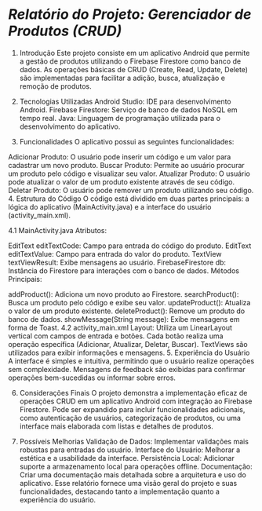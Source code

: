 # *Relatório do Projeto: Gerenciador de Produtos (CRUD)*
1. Introdução
Este projeto consiste em um aplicativo Android que permite a gestão de produtos utilizando o Firebase Firestore como banco de dados. As operações básicas de CRUD (Create, Read, Update, Delete) são implementadas para facilitar a adição, busca, atualização e remoção de produtos.

2. Tecnologias Utilizadas
Android Studio: IDE para desenvolvimento Android.
Firebase Firestore: Serviço de banco de dados NoSQL em tempo real.
Java: Linguagem de programação utilizada para o desenvolvimento do aplicativo.
3. Funcionalidades
O aplicativo possui as seguintes funcionalidades:

Adicionar Produto: O usuário pode inserir um código e um valor para cadastrar um novo produto.
Buscar Produto: Permite ao usuário procurar um produto pelo código e visualizar seu valor.
Atualizar Produto: O usuário pode atualizar o valor de um produto existente através de seu código.
Deletar Produto: O usuário pode remover um produto utilizando seu código.
4. Estrutura do Código
O código está dividido em duas partes principais: a lógica do aplicativo (MainActivity.java) e a interface do usuário (activity_main.xml).

4.1 MainActivity.java
Atributos:

EditText editTextCode: Campo para entrada do código do produto.
EditText editTextValue: Campo para entrada do valor do produto.
TextView textViewResult: Exibe mensagens ao usuário.
FirebaseFirestore db: Instância do Firestore para interações com o banco de dados.
Métodos Principais:

addProduct(): Adiciona um novo produto ao Firestore.
searchProduct(): Busca um produto pelo código e exibe seu valor.
updateProduct(): Atualiza o valor de um produto existente.
deleteProduct(): Remove um produto do banco de dados.
showMessage(String message): Exibe mensagens em forma de Toast.
4.2 activity_main.xml
Layout:
Utiliza um LinearLayout vertical com campos de entrada e botões.
Cada botão realiza uma operação específica (Adicionar, Atualizar, Deletar, Buscar).
TextViews são utilizados para exibir informações e mensagens.
5. Experiência do Usuário
A interface é simples e intuitiva, permitindo que o usuário realize operações sem complexidade. Mensagens de feedback são exibidas para confirmar operações bem-sucedidas ou informar sobre erros.

6. Considerações Finais
O projeto demonstra a implementação eficaz de operações CRUD em um aplicativo Android com integração ao Firebase Firestore. Pode ser expandido para incluir funcionalidades adicionais, como autenticação de usuários, categorização de produtos, ou uma interface mais elaborada com listas e detalhes de produtos.

7. Possíveis Melhorias
Validação de Dados: Implementar validações mais robustas para entradas do usuário.
Interface do Usuário: Melhorar a estética e a usabilidade da interface.
Persistência Local: Adicionar suporte a armazenamento local para operações offline.
Documentação: Criar uma documentação mais detalhada sobre a arquitetura e uso do aplicativo.
Esse relatório fornece uma visão geral do projeto e suas funcionalidades, destacando tanto a implementação quanto a experiência do usuário.
